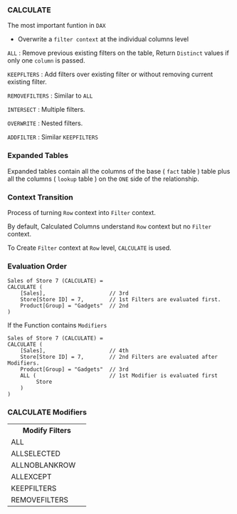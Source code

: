 ### CALCULATE

The most important funtion in `DAX`

- Overwrite a `filter context` at the individual columns level

`ALL` : Remove  previous existing filters on the table, Return `Distinct` values if only one `column` is passed.

`KEEPFLTERS` : Add filters over existing filter or without removing current existing filter.

`REMOVEFILTERS` : Similar to `ALL`

`INTERSECT` : Multiple filters.

`OVERWRITE` : Nested filters. 

`ADDFILTER` : Similar `KEEPFILTERS`

### Expanded Tables

Expanded tables contain all the columns of the base ( `fact` table ) table plus all the columns ( `lookup` table ) on the `ONE` side of the relationship.

### Context Transition

Process of turning `Row` context into `Filter` context.

By default, Calculated Columns understand `Row` context but no `Filter` context.

To Create `Filter` context at `Row` level, `CALCULATE` is used. 

### Evaluation Order 

```
Sales of Store 7 (CALCULATE) = 
CALCULATE (
    [Sales],                    // 3rd
    Store[Store ID] = 7,        // 1st Filters are evaluated first.
    Product[Group] = "Gadgets"  // 2nd
)
```

If the Function contains `Modifiers`

```
Sales of Store 7 (CALCULATE) = 
CALCULATE (
    [Sales],                    // 4th
    Store[Store ID] = 7,        // 2nd Filters are evaluated after Modifiers.
    Product[Group] = "Gadgets"  // 3rd
    ALL (                       // 1st Modifier is evaluated first
         Store                  
    )
)
```

### CALCULATE Modifiers

<table>
    <tr><th colspan=2>Modify Filters</th></tr>
    <tr><td>ALL</td><td></td></tr>
    <tr><td>ALLSELECTED</td><td></td></tr>
    <tr><td>ALLNOBLANKROW</td><td></td></tr>
    <tr><td>ALLEXCEPT</td><td></td></tr>
    <tr><td>KEEPFILTERS</td><td></td></tr>
    <tr><td>REMOVEFILTERS</td><td></td></tr>
</table>
